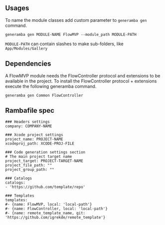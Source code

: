 ## Usages
To name the module classes add custom parameter to `generamba gen` command.

```
generamba gen MODULE-NAME FlowMVP --module_path MODULE-PATH
```

`MODULE-PATH` can contain slashes to make sub-folders, like `App/Modules/Gallery`

## Dependencies
A FlowMVP module needs the FlowController protocol and extensions to be available in the project. To install the FlowController protocol + extensions execute the following generamba command.  

```
generamba gen Common FlowController
```

## Rambafile spec
```
### Headers settings
company: COMPANY-NAME

### Xcode project settings
project_name: PROJECT-NAME
xcodeproj_path: XCODE-PROJ-FILE

### Code generation settings section
# The main project target name
project_target: PROJECT-TARGET-NAME
project_file_path: ""
project_group_path: ""

### Catalogs
catalogs:
- 'https://github.com/template/repo'

### Templates
templates:
#- {name: FlowMVP, local: 'local-path'}
#- {name: FlowController, local: 'local-path'}
#- {name: remote_template_name, git: 'https://github.com/igrekde/remote_template'}
```

